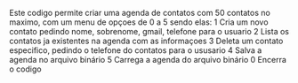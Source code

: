 Este codigo permite criar uma agenda de contatos com 50 contatos no maximo, com um menu de opçoes de 0 a 5 sendo elas:
1 Cria um novo contato pedindo nome, sobrenome, gmail, telefone para o usuario
2 Lista os contatos ja existentes na agenda com as informaçoes
3 Deleta um contato especifico, pedindo o telefone do contatos para o ususario
4 Salva a agenda no arquivo binário
5 Carrega a agenda do arquivo binário
0 Encerra o codigo
